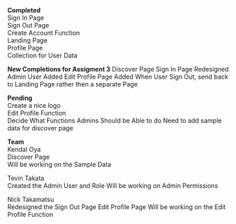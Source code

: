 **Completed**  
Sign In Page  
Sign Out Page  
Create Account Function  
Landing Page   
Profile Page  
Collection for User Data  

**New Completions for Assigment 3**
Discover Page
Sign In Page Redesigned
Admin User Added
Edit Profile Page Added
When User Sign Out, send back to Landing Page rather then a separate Page

**Pending**  
Create a nice logo  
Edit Profile Function  
Decide What Functions Admins Should be Able to do
Need to add sample data for discover page

**Team**  
Kendal Oya   
  Discover Page  
  Will be working on the Sample Data
  
Tevin Takata  
  Created the Admin User and Role
  Will be working on Admin Permissions  
  
Nick Takamatsu  
  Redesigned the Sign Out Page
  Edit Profile Page
  Will be working on the Edit Profile Function  
  


